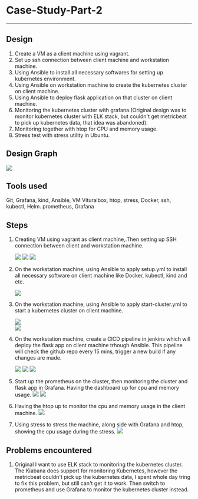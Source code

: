 # Case-Study-Part-2 #
-------------------------------
## Design ##
  1. Create a VM as a client machine using vagrant.  
  2. Set up ssh connection between client machine and workstation machine. 
  3. Using Ansible to install all necessary softwares for setting up kubernetes environment. 
  4. Using Ansible on workstation machine to create the kubernetes cluster on client machine. 
  5. Using Ansible to deploy flask application on that cluster on client machine. 
  6. Monitoring the kubernetes cluster with grafana.(Original design was to monitor kubernetes cluster with ELK stack, but couldn't get metricbeat to pick up kubernetes data, that idea was abandoned). 
  7. Monitoring together with htop for CPU and memory usage.
  8. Stress test with stress utility in Ubuntu.
  
## Design Graph ##
![](https://github.com/kg0529/Case-Study-Part-2/blob/main/screenshots/s14.png?raw=true)


## Tools used ##
   Git, Grafana, kind, Ansible, VM Vituralbox, htop, stress, Docker, ssh, kubectl, Helm. prometheus, Grafana
## Steps ##
1. Creating VM using vagrant as client machine,.Then setting up SSH connection between client and workstation machine.

   ![](https://github.com/kg0529/Case-Study-Part-2/blob/main/screenshots/s1.png?raw=true)
   ![](https://github.com/kg0529/Case-Study-Part-2/blob/main/screenshots/s2.png?raw=true)
   ![](https://github.com/kg0529/Case-Study-Part-2/blob/main/screenshots/s2-1.png?raw=true)



2. On the workstation machine, using Ansible to apply setup.yml to install all necessary software on client machine like Docker, kubectl, kind and etc.

   ![](https://github.com/kg0529/Case-Study-Part-2/blob/main/screenshots/s3.png?raw=true)



3. On the workstation machine, using Ansible to apply start-cluster.yml to start a kubernetes cluster on client machine.

   ![](https://github.com/kg0529/Case-Study-Part-2/blob/main/screenshots/s4.png?raw=true)  
   ![](https://github.com/kg0529/Case-Study-Part-2/blob/main/screenshots/s4-1.png?raw=true)



4. On the workstation machine, create a CICD pipeline in jenkins which will deploy the flask app on client machine trhough Ansible. This pipeline will check the github repo every 15 mins, trigger a new build if any changes are made.
 
   ![](https://github.com/kg0529/Case-Study-Part-2/blob/main/screenshots/s6.png?raw=true)
   ![](https://github.com/kg0529/Case-Study-Part-2/blob/main/screenshots/s7.png?raw=true)
   ![](https://github.com/kg0529/Case-Study-Part-2/blob/main/screenshots/s8.png?raw=true)



5. Start up the prometheus on the cluster, then monitoring the cluster and flask app in Grafana. Having the dashboard up for cpu and memory usage.
   ![](https://github.com/kg0529/Case-Study-Part-2/blob/main/screenshots/s9.png?raw=true)
   ![](https://github.com/kg0529/Case-Study-Part-2/blob/main/screenshots/s10.png?raw=true)



6. Having the htop up to monitor the cpu and memory usage in the client machine.
   ![](https://github.com/kg0529/Case-Study-Part-2/blob/main/screenshots/s12.png?raw=true)



7. Using stress to stress the machine, along side with Grafana and htop, showing the cpu usage during the stress.
   ![](https://github.com/kg0529/Case-Study-Part-2/blob/main/screenshots/s13.png?raw=true)
     


## Problems encountered ##
1. Original I want to use ELK stack to monitoring the kubernetes cluster. The Kiabana does support for monitoring Kubernetes, however the metricbeat couldn't pick up the kubernetes data, I spent whole day tring to fix this problem, but still can't get it to work. Then switch to prometheus and use Grafana to monitor the kubernetes cluster instead.
